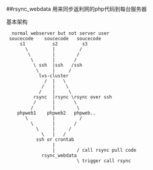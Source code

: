 ##rsync_webdata
用来同步返利网的php代码到每台服务器

基本架构
  
      normal webserver but not server user                 
     soucecode    soucecode   soucecode
         s1          s2         s3
           \         |         /
            \        |        /
             \       |       /
              \ ssh  |ssh   /ssh
               \     |     /
                lvs-cluster
                  /  |   \
                 /   |    \
                /    |     \
              rsync  |rsync \rsync over ssh
              /      |       \
             /       |        \
        phpweb1    phpweb2   phpweb..              
           \         |         /
             \       |       /             
               \     |     /
                 \   |   /   
               ssh or crontab
                     |
                     |        / call rsync pull code
                 rsync_webdata
                              \ trigger call rsync